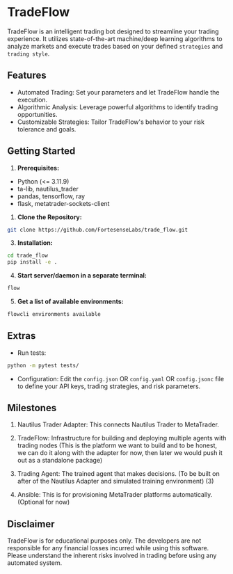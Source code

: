 # TradeFlow

TradeFlow is an intelligent trading bot designed to streamline your trading experience. It utilizes state-of-the-art machine/deep learning algorithms to analyze markets and execute trades based on your defined `strategies` and `trading style`.

## Features

- Automated Trading: Set your parameters and let TradeFlow handle the execution.
- Algorithmic Analysis: Leverage powerful algorithms to identify trading opportunities.
- Customizable Strategies: Tailor TradeFlow's behavior to your risk tolerance and goals.

## Getting Started

1. **Prerequisites:**

- Python (<= 3.11.9)
- ta-lib, nautilus_trader
- pandas, tensorflow, ray
- flask, metatrader-sockets-client

1. **Clone the Repository:**

```bash
git clone https://github.com/FortesenseLabs/trade_flow.git
```

3. **Installation:**

```bash
cd trade_flow
pip install -e .
```

4. **Start server/daemon in a separate terminal:**

```bash
flow
```

5. **Get a list of available environments:**

```bash
flowcli environments available
```

## Extras

- Run tests:

```bash
python -m pytest tests/
```

- Configuration:
  Edit the `config.json` OR `config.yaml` OR `config.jsonc` file to define your API keys, trading strategies, and risk parameters.

## Milestones

1. Nautilus Trader Adapter: This connects Nautilus Trader to MetaTrader.

2. TradeFlow: Infrastructure for building and deploying multiple agents with trading nodes (This is the platform we want to build and to be honest, we can do it along with the adapter for now, then later we would push it out as a standalone package)

3. Trading Agent: The trained agent that makes decisions. (To be built on after of the Nautilus Adapter and simulated training environment) (3)

4. Ansible: This is for provisioning MetaTrader platforms automatically. (Optional for now)

## Disclaimer

TradeFlow is for educational purposes only. The developers are not responsible for any financial losses incurred while using this software. Please understand the inherent risks involved in trading before using any automated system.
